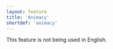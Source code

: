 ```yaml
---
layout: feature
title: 'Animacy'
shortdef: 'animacy'
---
```


This feature is not being used in English.
<!-- Interlanguage links updated Út zář 29 18:40:50 CEST 2020 -->

